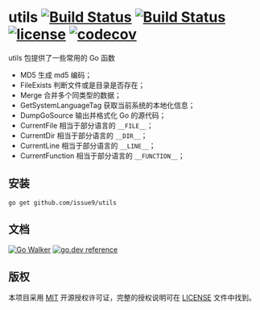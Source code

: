 utils
[![Build Status](https://img.shields.io/endpoint.svg?url=https%3A%2F%2Factions-badge.atrox.dev%2Fissue9%2Futils%2Fbadge%3Fref%3Dmaster&style=flat)](https://actions-badge.atrox.dev/issue9/utils/goto?ref=master)
[![Build Status](https://travis-ci.org/issue9/utils.svg?branch=master)](https://travis-ci.org/issue9/utils)
[![license](https://img.shields.io/badge/license-MIT-brightgreen.svg?style=flat)](https://opensource.org/licenses/MIT)
[![codecov](https://codecov.io/gh/issue9/utils/branch/master/graph/badge.svg)](https://codecov.io/gh/issue9/utils)
======

utils 包提供了一些常用的 Go 函数

- MD5 生成 md5 编码；
- FileExists 判断文件或是目录是否存在；
- Merge 合并多个同类型的数据；
- GetSystemLanguageTag 获取当前系统的本地化信息；
- DumpGoSource 输出并格式化 Go 的源代码；
- CurrentFile 相当于部分语言的 `__FILE__`；
- CurrentDir 相当于部分语言的 `__DIR__`；
- CurrentLine 相当于部分语言的 `__LINE__`；
- CurrentFunction 相当于部分语言的 `__FUNCTION__`；

安装
----

```shell
go get github.com/issue9/utils
```

文档
----

[![Go Walker](http://gowalker.org/api/v1/badge)](http://gowalker.org/github.com/issue9/utils)
[![go.dev reference](https://img.shields.io/badge/go.dev-reference-007d9c?logo=go&logoColor=white&style=flat-square)](https://pkg.go.dev/github.com/issue9/utils)

版权
----

本项目采用 [MIT](http://opensource.org/licenses/MIT) 开源授权许可证，完整的授权说明可在 [LICENSE](LICENSE) 文件中找到。
